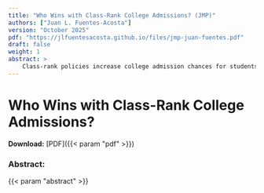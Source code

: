 ```yaml
---
title: "Who Wins with Class-Rank College Admissions? (JMP)"
authors: ["Juan L. Fuentes-Acosta"]
version: "October 2025"
pdf: "https://jlfuentesacosta.github.io/files/jmp-juan-fuentes.pdf"
draft: false
weight: 1
abstract: >
    Class-rank policies increase college admission chances for students who perform better than their peers within their high school. These policies aim to promote equity while avoiding the legal and political challenges of affirmative action. I study the effects of Chile’s Relative Ranking rule, introduced in 2013, which boosted admission scores for top students in each high school. I use administrative data on the universe of applicants from 2012 to 2014, leverage variation pre- and post-policy, and estimate a structural model of college choice with endogenous consideration sets and graduation outcomes. This framework allows me to capture how the policy changed admission scores and reshaped student application choices. On average, student welfare rose by 0.05 km measured as willingness to travel. This effect hides important heterogeneity. I find that the rule shifted 13% of applicants into more-preferred programs. Of these students, 90% were from public and voucher schools and 60% were women. Private school students and men were displaced to less preferred alternatives and showed lower graduation rates. Counterfactuals show that, compared to affirmative action, the class-rank rule delivers higher welfare for public school students and smaller reductions in graduation rates.
---
```

# Who Wins with Class-Rank College Admissions?

**Download:** [PDF]({{< param "pdf" >}})

### Abstract:
{{< param "abstract" >}}

